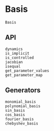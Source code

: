 # Basis

```@docs
Basis
```

## API 

```@docs
dynamics
is_implicit
is_controlled
jacobian
isequal
get_parameter_values
get_parameter_map
```

## Generators

```@docs
monomial_basis
polynomial_basis
sin_basis
cos_basis
fourier_basis
chebyshev_basis
```